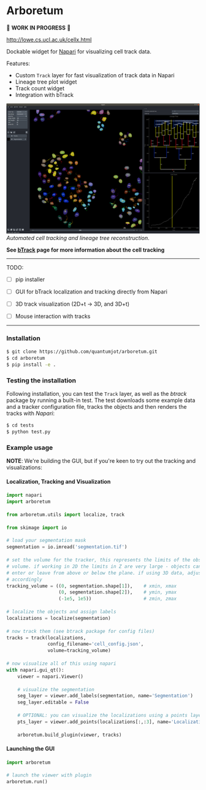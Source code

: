 # Arboretum
:construction:  **WORK IN PROGRESS**  :construction:

http://lowe.cs.ucl.ac.uk/cellx.html

Dockable widget for [Napari](https://github.com/napari) for visualizing cell track data.

Features:
+ Custom `Track` layer for fast visualization of track data in Napari
+ Lineage tree plot widget
+ Track count widget
+ Integration with bTrack

[![LineageTree](./examples/napari.png)](http://lowe.cs.ucl.ac.uk/cellx.html)  
*Automated cell tracking and lineage tree reconstruction*.

**See [bTrack](https://github.com/quantumjot/BayesianTracker) page for more information about the cell tracking**


---

TODO:
+ [ ] pip installer
+ [ ] GUI for bTrack localization and tracking directly from Napari
+ [ ] 3D track visualization (2D+t -> 3D, and 3D+t)
+ [ ] Mouse interaction with tracks


---

### Installation

```sh
$ git clone https://github.com/quantumjot/arboretum.git
$ cd arboretum
$ pip install -e .
```


### Testing the installation

Following installation, you can test the `Track` layer, as well as the *btrack*
package by running a built-in test. The test downloads some example data and a
tracker configuration file, tracks the objects and then renders the tracks with 
*Napari*:

```sh
$ cd tests
$ python test.py
```

### Example usage


**NOTE**: We're building the GUI, but if you're keen to try out the tracking and visualizations:

#### Localization, Tracking and Visualization

```python
import napari
import arboretum

from arboretum.utils import localize, track

from skimage import io

# load your segmentation mask
segmentation = io.imread('segmentation.tif')

# set the volume for the tracker, this represents the limits of the observation
# volume. if working in 2D the limits in Z are very large - objects cannot
# enter or leave from above or below the plane. if using 3D data, adjust
# accordingly
tracking_volume = ((0, segmentation.shape[1]),    # xmin, xmax
                   (0, segmentation.shape[2]),    # ymin, ymax
                   (-1e5, 1e5))                   # zmin, zmax

# localize the objects and assign labels
localizations = localize(segmentation)

# now track them (see btrack package for config files)
tracks = track(localizations,
               config_filename='cell_config.json',
               volume=tracking_volume)

# now visualize all of this using napari
with napari.gui_qt():
    viewer = napari.Viewer()

    # visualize the segmentation
    seg_layer = viewer.add_labels(segmentation, name='Segmentation')
    seg_layer.editable = False

    # OPTIONAL: you can visualize the localizations using a points layer
    pts_layer = viewer.add_points(localizations[:,:3], name='Localizations')

    arboretum.build_plugin(viewer, tracks)
```


#### Launching the GUI
```python
import arboretum

# launch the viewer with plugin  
arboretum.run()
```

